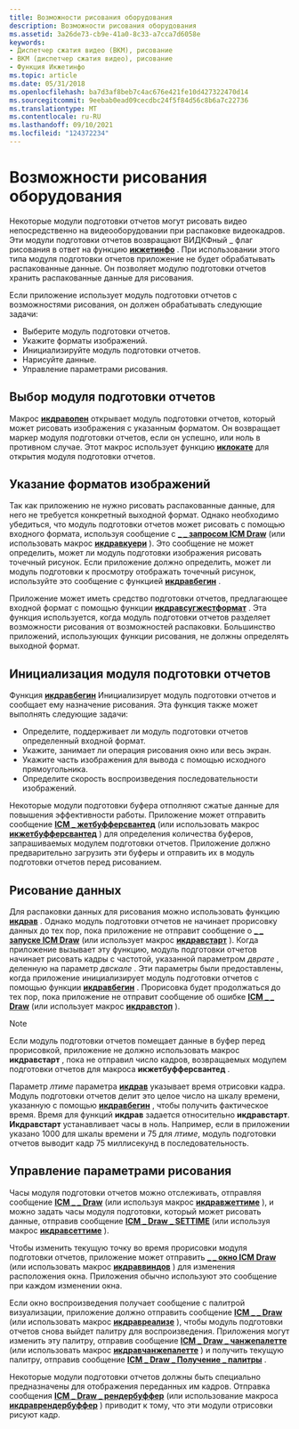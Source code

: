 ```yaml
---
title: Возможности рисования оборудования
description: Возможности рисования оборудования
ms.assetid: 3a26de73-cb9e-41a0-8c33-a7cca7d6058e
keywords:
- Диспетчер сжатия видео (ВКМ), рисование
- ВКМ (диспетчер сжатия видео), рисование
- Функция Икжетинфо
ms.topic: article
ms.date: 05/31/2018
ms.openlocfilehash: ba7d3af8beb7c4ac676e421fe10d427322470d14
ms.sourcegitcommit: 9eebab0ead09cecdbc24f5f84d56c8b6a7c22736
ms.translationtype: MT
ms.contentlocale: ru-RU
ms.lasthandoff: 09/10/2021
ms.locfileid: "124372234"
---
```

# <a name="hardware-drawing-capabilities"></a>Возможности рисования оборудования

Некоторые модули подготовки отчетов могут рисовать видео непосредственно на видеооборудовании при распаковке видеокадров. Эти модули подготовки отчетов возвращают ВИДКФный \_ флаг рисования в ответ на функцию [**икжетинфо**](/windows/desktop/api/Vfw/nf-vfw-icgetinfo) . При использовании этого типа модуля подготовки отчетов приложение не будет обрабатывать распакованные данные. Он позволяет модулю подготовки отчетов хранить распакованные данные для рисования.

Если приложение использует модуль подготовки отчетов с возможностями рисования, он должен обрабатывать следующие задачи:

-   Выберите модуль подготовки отчетов.
-   Укажите форматы изображений.
-   Инициализируйте модуль подготовки отчетов.
-   Нарисуйте данные.
-   Управление параметрами рисования.

## <a name="renderer-selection"></a>Выбор модуля подготовки отчетов

Макрос [**икдравопен**](/windows/desktop/api/Vfw/nf-vfw-icdrawopen) открывает модуль подготовки отчетов, который может рисовать изображения с указанным форматом. Он возвращает маркер модуля подготовки отчетов, если он успешно, или ноль в противном случае. Этот макрос использует функцию [**иклокате**](/windows/desktop/api/Vfw/nf-vfw-iclocate) для открытия модуля подготовки отчетов.

## <a name="specifying-image-formats"></a>Указание форматов изображений

Так как приложению не нужно рисовать распакованные данные, для него не требуется конкретный выходной формат. Однако необходимо убедиться, что модуль подготовки отчетов может рисовать с помощью входного формата, используя сообщение с [**\_ \_ запросом ICM Draw**](icm-draw-query.md) (или использовать макрос [**икдравкуери**](/windows/desktop/api/Vfw/nf-vfw-icdrawquery) ). Это сообщение не может определить, может ли модуль подготовки изображения рисовать точечный рисунок. Если приложение должно определить, может ли модуль подготовки к просмотру отображать точечный рисунок, используйте это сообщение с функцией [**икдравбегин**](/windows/desktop/api/Vfw/nf-vfw-icdrawbegin) .

Приложение может иметь средство подготовки отчетов, предлагающее входной формат с помощью функции [**икдравсугжестформат**](/windows/desktop/api/Vfw/nf-vfw-icdrawsuggestformat) . Эта функция используется, когда модуль подготовки отчетов разделяет возможности рисования от возможностей распаковки. Большинство приложений, использующих функции рисования, не должны определять выходной формат.

## <a name="renderer-initialization"></a>Инициализация модуля подготовки отчетов

Функция [**икдравбегин**](/windows/desktop/api/Vfw/nf-vfw-icdrawbegin) Инициализирует модуль подготовки отчетов и сообщает ему назначение рисования. Эта функция также может выполнять следующие задачи:

-   Определите, поддерживает ли модуль подготовки отчетов определенный входной формат.
-   Укажите, занимает ли операция рисования окно или весь экран.
-   Укажите часть изображения для вывода с помощью исходного прямоугольника.
-   Определите скорость воспроизведения последовательности изображений.

Некоторые модули подготовки буфера отполняют сжатые данные для повышения эффективности работы. Приложение может отправить сообщение [**ICM \_ жетбуфферсвантед**](icm-getbufferswanted.md) (или использовать макрос [**икжетбуфферсвантед**](/windows/desktop/api/Vfw/nf-vfw-icgetbufferswanted) ) для определения количества буферов, запрашиваемых модулем подготовки отчетов. Приложение должно предварительно загрузить эти буферы и отправить их в модуль подготовки отчетов перед рисованием.

## <a name="drawing-the-data"></a>Рисование данных

Для распаковки данных для рисования можно использовать функцию [**икдрав**](/windows/desktop/api/Vfw/nf-vfw-icdraw) . Однако модуль подготовки отчетов не начинает прорисовку данных до тех пор, пока приложение не отправит сообщение о [**\_ \_ запуске ICM Draw**](icm-draw-start.md) (или использует макрос [**икдравстарт**](/windows/desktop/api/Vfw/nf-vfw-icdrawstart) ). Когда приложение вызывает эту функцию, модуль подготовки отчетов начинает рисовать кадры с частотой, указанной параметром *дврате* , деленную на параметр *двскале* . Эти параметры были предоставлены, когда приложение инициализирует модуль подготовки отчетов с помощью функции [**икдравбегин**](/windows/desktop/api/Vfw/nf-vfw-icdrawbegin) . Прорисовка будет продолжаться до тех пор, пока приложение не отправит сообщение об ошибке [**ICM \_ \_ Draw**](icm-draw-stop.md) (или использует макрос [**икдравстоп**](/windows/desktop/api/Vfw/nf-vfw-icdrawstop) ).

> [!Note]  
> Если модуль подготовки отчетов помещает данные в буфер перед прорисовкой, приложение не должно использовать макрос **икдравстарт** , пока не отправил число кадров, возвращаемых модулем подготовки отчетов для макроса **икжетбуфферсвантед** .

 

Параметр *лтиме* параметра [**икдрав**](/windows/desktop/api/Vfw/nf-vfw-icdraw) указывает время отрисовки кадра. Модуль подготовки отчетов делит это целое число на шкалу времени, указанную с помощью [**икдравбегин**](/windows/desktop/api/Vfw/nf-vfw-icdrawbegin) , чтобы получить фактическое время. Время для функций **икдрав** задается относительно **икдравстарт**. **Икдравстарт** устанавливает часы в ноль. Например, если в приложении указано 1000 для шкалы времени и 75 для *лтиме*, модуль подготовки отчетов выводит кадр 75 миллисекунд в последовательность.

## <a name="controlling-drawing-parameters"></a>Управление параметрами рисования

Часы модуля подготовки отчетов можно отслеживать, отправляя сообщение [**ICM \_ \_ Draw**](icm-draw-gettime.md) (или используя макрос [**икдравжеттиме**](/windows/desktop/api/Vfw/nf-vfw-icdrawgettime) ), и можно задать часы модуля подготовки, который может рисовать данные, отправив сообщение [**ICM \_ Draw \_ SETTIME**](icm-draw-settime.md) (или используя макрос [**икдравсеттиме**](/windows/desktop/api/Vfw/nf-vfw-icdrawsettime) ).

Чтобы изменить текущую точку во время прорисовки модуля подготовки отчетов, приложение может отправить [**\_ \_ окно ICM Draw**](icm-draw-window.md) (или использовать макрос [**икдраввиндов**](/windows/desktop/api/Vfw/nf-vfw-icdrawwindow) ) для изменения расположения окна. Приложения обычно используют это сообщение при каждом изменении окна.

Если окно воспроизведения получает сообщение с палитрой визуализации, приложение должно отправить сообщение [**ICM \_ \_ Draw**](icm-draw-realize.md) (или использовать макрос [**икдравреализе**](/windows/desktop/api/Vfw/nf-vfw-icdrawrealize) ), чтобы модуль подготовки отчетов снова выйдет палитру для воспроизведения. Приложения могут изменить эту палитру, отправив сообщение [**ICM \_ Draw \_ чанжепалетте**](icm-draw-changepalette.md) (или использовать макрос [**икдравчанжепалетте**](/windows/desktop/api/Vfw/nf-vfw-icdrawchangepalette) ) и получить текущую палитру, отправив сообщение [**ICM \_ Draw \_ Получение \_ палитры**](icm-draw-get-palette.md) .

Некоторые модули подготовки отчетов должны быть специально предназначены для отображения переданных им кадров. Отправка сообщения [**ICM \_ Draw \_ рендербуффер**](icm-draw-renderbuffer.md) (или использование макроса [**икдраврендербуффер**](/windows/desktop/api/Vfw/nf-vfw-icdrawrenderbuffer) ) приводит к тому, что эти модули отрисовки рисуют кадр.

 

 




